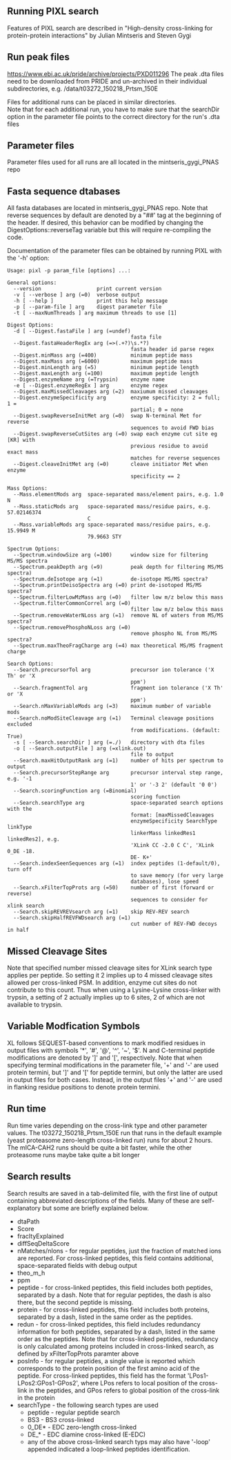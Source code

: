 ## Running PIXL search
Features of PIXL search are described in 
"High-density cross-linking for protein-protein interactions" by Julian Mintseris and Steven Gygi


## Run peak files
https://www.ebi.ac.uk/pride/archive/projects/PXD011296
The peak .dta files need to be downloaded from PRIDE and un-archived in their individual subdirectories, e.g.
/data/t03272_150218_Prtsm_150E

Files for additional runs can be placed in similar directories.  
Note that for each additional run, you have to make sure that the searchDir option in the parameter file points to the correct directory for the run's .dta files

## Parameter files
Parameter files used for all runs are all located in the mintseris_gygi_PNAS repo

## Fasta sequence dtabases
All fasta databases are located in mintseris_gygi_PNAS repo.  Note that reverse sequences by default are denoted by a "##' tag at the beginning of the header.
If desired, this behavior can be modified by changing the DigestOptions::reverseTag variable but this will require re-compiling the code.  

Documentation of the parameter files can be obtained by running PIXL with the '-h' option:

```
Usage: pixl -p param_file [options] ...:

General options:
  --version                  print current version
  -v [ --verbose ] arg (=0)  verbose output
  -h [ --help ]              print this help message
  -p [ --param-file ] arg    digest parameter file
  -t [ --maxNumThreads ] arg maximum threads to use [1]

Digest Options:
  -d [ --Digest.fastaFile ] arg (=undef)
                                        fasta file
  --Digest.fastaHeaderRegEx arg (=>(.+?)\s.*?)
                                        fasta header id parse regex
  --Digest.minMass arg (=400)           minimum peptide mass
  --Digest.maxMass arg (=6000)          maximum peptide mass
  --Digest.minLength arg (=5)           minimum peptide length
  --Digest.maxLength arg (=100)         maximum peptide length
  --Digest.enzymeName arg (=Trypsin)    enzyme name
  -e [ --Digest.enzymeRegEx ] arg       enzyme regex
  --Digest.maxMissedCleavages arg (=2)  maxiumum missed cleavages
  --Digest.enzymeSpecificity arg        enzyme specificity: 2 = full; 1 = 
                                        partial; 0 = none
  --Digest.swapReverseInitMet arg (=0)  swap N-terminal Met for reverse 
                                        sequences to avoid FWD bias
  --Digest.swapReverseCutSites arg (=0) swap each enzyme cut site eg [KR] with 
                                        previous residue to avoid exact mass 
                                        matches for reverse sequences
  --Digest.cleaveInitMet arg (=0)       cleave initiator Met when enzyme 
                                        specificity == 2

Mass Options:
  --Mass.elementMods arg  space-separated mass/element pairs, e.g. 1.0 N
  --Mass.staticMods arg   space-separated mass/residue pairs, e.g. 57.02146374 
                          C
  --Mass.variableMods arg space-separated mass/residue pairs, e.g. 15.9949 M 
                          79.9663 STY

Spectrum Options:
  --Spectrum.windowSize arg (=100)      window size for filtering MS/MS spectra
  --Spectrum.peakDepth arg (=9)         peak depth for filtering MS/MS spectra)
  --Spectrum.deIsotope arg (=1)         de-isotope MS/MS spectra?
  --Spectrum.printDeisoSpectra arg (=0) print de-isotoped MS/MS spectra?
  --Spectrum.filterLowMzMass arg (=0)   filter low m/z below this mass
  --Spectrum.filterCommonCorrel arg (=0)
                                        filter low m/z below this mass
  --Spectrum.removeWaterNLoss arg (=1)  remove NL of waters from MS/MS spectra?
  --Spectrum.removePhosphoNLoss arg (=0)
                                        remove phospho NL from MS/MS spectra?
  --Spectrum.maxTheoFragCharge arg (=4) max theoretical MS/MS fragment charge

Search Options:
  --Search.precursorTol arg             precursor ion tolerance ('X Th' or 'X 
                                        ppm')
  --Search.fragmentTol arg              fragment ion tolerance ('X Th' or 'X 
                                        ppm')
  --Search.nMaxVariableMods arg (=3)    maximum number of variable mods
  --Search.noModSiteCleavage arg (=1)   Terminal cleavage positions excluded 
                                        from modifications. (default: True)
  -s [ --Search.searchDir ] arg (=./)   directory with dta files
  -o [ --Search.outputFile ] arg (=xlink.out)
                                        file to output
  --Search.maxHitOutputRank arg (=1)    number of hits per spectrum to output
  --Search.precursorStepRange arg       precursor interval step range, e.g. '-1
                                        1' or '-3 2' (default '0 0')
  --Search.scoringFunction arg (=Binomial)
                                        scoring function
  --Search.searchType arg               space-separated search options with the
                                        format: [maxMissedCleavages 
                                        enzymeSpecificity SearchType linkType 
                                        linkerMass linkedRes1 linkedRes2], e.g.
                                        'XLink CC -2.0 C C', 'XLink 0_DE -18. 
                                        DE- K+'
  --Search.indexSeenSequences arg (=1)  index peptides (1-default/0), turn off 
                                        to save memory (for very large 
                                        databases), lose speed
  --Search.xFilterTopProts arg (=50)    number of first (forward or reverse) 
                                        sequences to consider for xlink search
  --Search.skipREVREVsearch arg (=1)    skip REV-REV search
  --Search.skipHalfREVFWDsearch arg (=1)
                                        cut number of REV-FWD decoys in half

```
## Missed Cleavage Sites
Note that specified number missed cleavage sites for XLink search type applies per peptide.  So setting it 2 implies up to 4 missed cleavage sites allowed per cross-linked PSM.  In addition, enzyme cut sites do not contribute to this count.  Thus when using a Lysine-Lysine cross-linker with trypsin, a setting of 2 actually implies up to 6 sites, 2 of which are not available to trypsin.  

## Variable Modfication Symbols
XL follows SEQUEST-based conventions to mark modified residues in output files with symbols '*', '#', '@', '^', '~', '$'.
N and C-terminal peptide modifications are denoted by ']' and '[', respectively.  Note that when specifying terminal modifications in the parameter file, '+' and '-' are used protein termini, but ']' and '[' for peptide termini, but only the latter are used in output files for both cases.  Instead, in the output files '+' and '-' are used in flanking residue positions to denote protein termini.  

## Run time
Run time varies depending on the cross-link type and other parameter values.  The t03272_150218_Prtsm_150E run that runs in the default example (yeast proteasome zero-length cross-linked run) runs for about 2 hours.  The mICA-CAH2 runs should be quite a bit faster, while the other proteasome runs maybe take quite a bit longer

## Search results
Search results are saved in a tab-delimited file, with the first line of output containing abbreviated descriptions of the fields.  Many of these are self-explanatory but some are briefly explained below. 
- dtaPath
- Score
- fracItyExplained
- diffSeqDeltaScore
- nMatches/nIons - for regular peptides, just the fraction of matched ions are reported.  For cross-linked peptides, this field contains additional, space-separated fields with debug output
- theo_m_h
- ppm
- peptide - for cross-linked peptides, this field includes both peptides, separated by a dash.  Note that for regular peptides, the dash is also there, but the second peptide is missing. 
- protein - for cross-linked peptides, this field includes both proteins, separated by a dash, listed in the same order as the peptides.  
- redun - for cross-linked peptides, this field includes redundancy information for both peptides, separated by a dash, listed in the same order as the peptides.  Note that for cross-linked peptides, redundancy is only calculated among proteins included in cross-linked search, as defined by xFilterTopProts paramter above
- posInfo - for regular peptides, a single value is reported which corresponds to the protein position of the first amino acid of the peptide.  For cross-linked peptides, this field has the format 'LPos1-LPos2:GPos1-GPos2', where LPos refers to local position of the cross-link in the peptides, and GPos refers to global position of the cross-link in the protein
- searchType - the following search types are used
    + peptide - regular peptide search
    + BS3 - BS3 cross-linked
    + 0_DE* - EDC zero-length cross-linked
    + DE_* - EDC diamine cross-linked (E-EDC)
    + any of the above cross-linked search typs may also have '-loop' appended indicated a loop-linked peptides identification.

